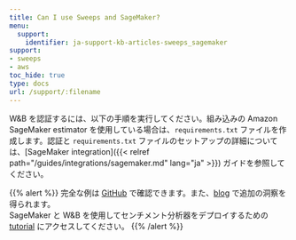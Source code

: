 ```yaml
---
title: Can I use Sweeps and SageMaker?
menu:
  support:
    identifier: ja-support-kb-articles-sweeps_sagemaker
support:
- sweeps
- aws
toc_hide: true
type: docs
url: /support/:filename
---
```


W&B を認証するには、以下の手順を実行してください。組み込みの Amazon SageMaker estimator を使用している場合は、`requirements.txt` ファイルを作成します。認証と `requirements.txt` ファイルのセットアップの詳細については、[SageMaker integration]({{< relref path="/guides/integrations/sagemaker.md" lang="ja" >}}) ガイドを参照してください。

{{% alert %}}
完全な例は [GitHub](https://github.com/wandb/examples/tree/master/examples/pytorch/pytorch-cifar10-sagemaker) で確認できます。また、[blog](https://wandb.ai/site/articles/running-sweeps-with-sagemaker) で追加の洞察を得られます。\
SageMaker と W&B を使用してセンチメント分析器をデプロイするための [tutorial](https://wandb.ai/authors/sagemaker/reports/Deploy-Sentiment-Analyzer-Using-SageMaker-and-W-B--VmlldzoxODA1ODE) にアクセスしてください。
{{% /alert %}}
